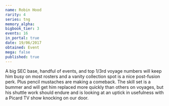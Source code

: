 ```yaml
---
name: Robin Hood
rarity: 4
series: tng
memory_alpha:
bigbook_tier: 3
events: 16
in_portal: true
date: 19/06/2017
obtained: Event
mega: false
published: true
---
```


A big SEC base, handful of events, and top 1/3rd voyage numbers will keep him busy on most rosters and a vanity collection spot is a nice post-fusion perk. Plus pencil mustaches are making a comeback. The skill set is a bummer and will get him replaced more quickly than others on voyages, but his shuttle work should endure and is looking at an uptick in usefulness with a Picard TV show knocking on our door.
